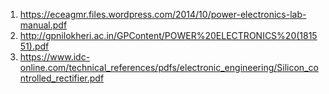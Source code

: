 1.	https://eceagmr.files.wordpress.com/2014/10/power-electronics-lab-manual.pdf
2. http://gpnilokheri.ac.in/GPContent/POWER%20ELECTRONICS%20(181551).pdf
3. https://www.idc-online.com/technical_references/pdfs/electronic_engineering/Silicon_controlled_rectifier.pdf
